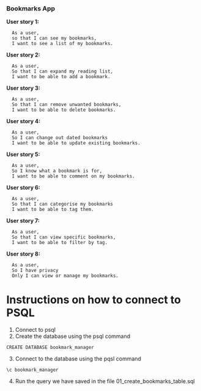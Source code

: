 ### Bookmarks App ###

**User story 1:**
```
  As a user,
  so that I can see my bookmarks,
  I want to see a list of my bookmarks.
```
**User story 2:**
```
  As a user,
  So that I can expand my reading list,
  I want to be able to add a bookmark.
```
**User story 3:**
```
  As a user,
  So that I can remove unwanted bookmarks,
  I want to be able to delete bookmarks.
```
**User story 4:**
```
  As a user,
  So I can change out dated bookmarks
  I want to be able to update existing bookmarks.
```
**User story 5:**
```
  As a user,
  So I know what a bookmark is for,
  I want to be able to comment on my bookmarks.
```
**User story 6:**
```
  As a user,
  So that I can categorise my bookmarks
  I want to be able to tag them.
```
**User story 7:**
```
  As a user,
  So that I can view specific bookmarks,
  I want to be able to filter by tag.
```
**User story 8:**
```
  As a user,
  So I have privacy
  Only I can view or manage my bookmarks.
```
# Instructions on how to connect to PSQL #
1. Connect to psql
2. Create the database using the psql command
```
CREATE DATABASE bookmark_manager
```
3. Connect to the database using the pqsl command
```
\c bookmark_manager
```
4. Run the query we have saved in the file 01_create_bookmarks_table.sql
